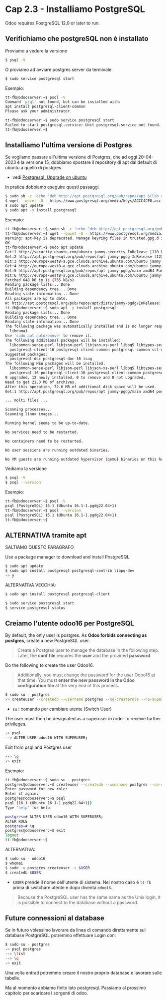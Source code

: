 # <a name="top"></a> Cap 2.3 - Installiamo PostgreSQL

Odoo requires PostgreSQL 12.0 or later to run.


## Verifichiamo che postgreSQL non è installato

Proviamo a vedere la versione

```bash
$ psql -V
```

O proviamo ad avviare postgres server da terminale.

```bash
$ sudo service postgresql start
```

Esempio:

```bash
tt-fb@odooserver:~$ psql -V
Command 'psql' not found, but can be installed with:
apt install postgresql-client-common
Please ask your administrator.

tt-fb@odooserver:~$ sudo service postgresql start
Failed to start postgresql.service: Unit postgresql.service not found.
tt-fb@odooserver:~$
```



## Installiamo l'ultima versione di Postgres

Se vogliamo passare all'ultima versione di Postgres, che ad oggi 20-04-2023 è la versione 15, dobbiamo spostare il repository di apt dal default di ubuntu a quello di postgres.

- vedi [Postgresql: Upgrade on ubuntu](https://www.postgresql.org/download/linux/ubuntu/)

In pratica dobbiamo eseguire questi passaggi.

```bash
$ sudo sh -c 'echo "deb http://apt.postgresql.org/pub/repos/apt $(lsb_release -cs)-pgdg main" > /etc/apt/sources.list.d/pgdg.list'
$ wget --quiet -O - https://www.postgresql.org/media/keys/ACCC4CF8.asc | sudo apt-key add -
$ sudo apt update
$ sudo apt -y install postgresql
```

Esempio:

```bash
tt-fb@odooserver:~$ sudo sh -c 'echo "deb http://apt.postgresql.org/pub/repos/apt $(lsb_release -cs)-pgdg main" > /etc/apt/sources.list.d/pgdg.list'
tt-fb@odooserver:~$ wget --quiet -O - https://www.postgresql.org/media/keys/ACCC4CF8.asc | sudo apt-key add -
Warning: apt-key is deprecated. Manage keyring files in trusted.gpg.d instead (see apt-key(8)).
OK
tt-fb@odooserver:~$ sudo apt update
Get:1 http://security.ubuntu.com/ubuntu jammy-security InRelease [110 kB]
Get:2 http://apt.postgresql.org/pub/repos/apt jammy-pgdg InRelease [123 kB]                             
Hit:3 http://europe-west8-a.gce.clouds.archive.ubuntu.com/ubuntu jammy InRelease                        
Get:4 http://europe-west8-a.gce.clouds.archive.ubuntu.com/ubuntu jammy-updates InRelease [119 kB]
Get:5 http://apt.postgresql.org/pub/repos/apt jammy-pgdg/main amd64 Packages [296 kB]
Hit:6 http://europe-west8-a.gce.clouds.archive.ubuntu.com/ubuntu jammy-backports InRelease
Fetched 648 kB in 1s (755 kB/s)
Reading package lists... Done
Building dependency tree... Done
Reading state information... Done
All packages are up to date.
W: http://apt.postgresql.org/pub/repos/apt/dists/jammy-pgdg/InRelease: Key is stored in legacy trusted.gpg keyring (/etc/apt/trusted.gpg), see the DEPRECATION section in apt-key(8) for details.
tt-fb@odooserver:~$ sudo apt -y install postgresql
Reading package lists... Done
Building dependency tree... Done
Reading state information... Done
The following package was automatically installed and is no longer required:
  libnuma1
Use 'sudo apt autoremove' to remove it.
The following additional packages will be installed:
  libcommon-sense-perl libjson-perl libjson-xs-perl libpq5 libtypes-serialiser-perl postgresql-16
  postgresql-client-16 postgresql-client-common postgresql-common ssl-cert sysstat
Suggested packages:
  postgresql-doc postgresql-doc-16 isag
The following NEW packages will be installed:
  libcommon-sense-perl libjson-perl libjson-xs-perl libpq5 libtypes-serialiser-perl postgresql
  postgresql-16 postgresql-client-16 postgresql-client-common postgresql-common ssl-cert sysstat
0 upgraded, 12 newly installed, 0 to remove and 0 not upgraded.
Need to get 21.3 MB of archives.
After this operation, 72.6 MB of additional disk space will be used.
Get:1 http://apt.postgresql.org/pub/repos/apt jammy-pgdg/main amd64 postgresql-client-common all 256.pgdg22.04+1 [94.0 kB]

... molti files ...

Scanning processes...                                                                                    
Scanning linux images...                                                                                 

Running kernel seems to be up-to-date.

No services need to be restarted.

No containers need to be restarted.

No user sessions are running outdated binaries.

No VM guests are running outdated hypervisor (qemu) binaries on this host.
```

Vediamo la versione

```bash
$ psql -V
$ psql --version
```

Esempio:


```bash
tt-fb@odooserver:~$ psql -V
psql (PostgreSQL) 16.1 (Ubuntu 16.1-1.pgdg22.04+1)
tt-fb@odooserver:~$ psql --version
psql (PostgreSQL) 16.1 (Ubuntu 16.1-1.pgdg22.04+1)
tt-fb@odooserver:~$ 
```



## ALTERNATIVA tramite apt

SALTIAMO QUESTO PARAGRAFO

Use a package manager to download and install PostgreSQL.

```bash
$ sudo apt update
$ sudo apt install postgresql postgresql-contrib libpq-dev
-> y
```

ALTERNATIVA VECCHIA:

```bash
$ sudo apt install postgresql postgresql-client
```

```bash
$ sudo service postgresql start
$ service postgresql status
```


## Creiamo l'utente odoo16 per PostgreSQL

By default, the only user is postgres. As **Odoo forbids connecting as postgres**, create a new PostgreSQL user.

> Create a Postgres user to manage the database in the following step. 
> Later, the **conf file** requires the **user** and the provided **password**.

Do the following to create the user Odoo16.
> Additionally, you must change the password for the user Odoo16 at that time. 
> You must **enter the new password in the Odoo configuration file** at the very end of this process.


```bash
$ sudo su - postgres
-> createuser --createdb --username postgres --no-createrole --no-superuser --pwprompt odoo16
```

- `su` : comando per cambiare utente (Switch User)


The user must then be designated as a superuser in order to receive further privileges.

```bash
-> psql
--> ALTER USER odoo16 WITH SUPERUSER;
```

Exit from psql and Postgres user

```bash
--> \q
-> exit
```

Esempio:

```bash
tt-fb@odooserver:~$ sudo su - postgres
postgres@odooserver:~$ createuser --createdb --username postgres --no-createrole --no-superuser --pwprompt odoo16
Enter password for new role: 
Enter it again: 
postgres@odooserver:~$ psql
psql (16.1 (Ubuntu 16.1-1.pgdg22.04+1))
Type "help" for help.

postgres=# ALTER USER odoo16 WITH SUPERUSER;
ALTER ROLE
postgres=# \q
postgres@odooserver:~$ exit
logout
tt-fb@odooserver:~$ 
```


ALTERNATIVA:

```bash
$ sudo su - odoo16
$ whomai
$ sudo -u postgres createuser -s $USER
$ createdb $USER
```

- `$USER` prende il nome dell'utente di sistema. Nel nostro caso è `tt-fb` prima di switchare utente e dopo diventa `odoo16`. 

> Because the PostgreSQL user has the same name as the Unix login, it is possible to connect to the database without a password.



## Future connessioni al database

Se in futuro volessimo lavorare da linea di comando direttamente sul database PostgreSQL potremmo effettuare Login con:

```bash
$ sudo su - postgres
-> psql postgres
--> \list
--> \q
-> exit
```

Una volta entrati potremmo creare il nostro proprio database e lavorare sulle tabelle.

Ma al momento abbiamo finito lato postgresql. Passiamo al prossimo capitolo per scaricare i sorgenti di odoo.
